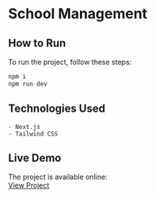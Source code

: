 # School Management



## How to Run

To run the project, follow these steps:

```sh
npm i
npm run dev
```

## Technologies Used

```
- Next.js
- Tailwind CSS
```

## Live Demo

The project is available online:  
[View Project](https://school-management-gamma-eight.vercel.app/)
